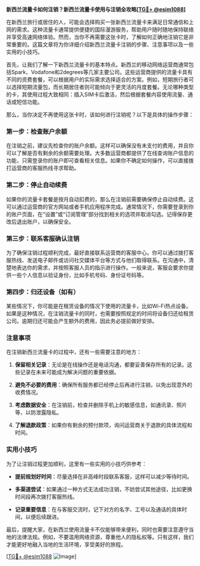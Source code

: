 **新西兰流量卡如何注销？新西兰流量卡使用与注销全攻略[[TG💪+ @esim1088](https://t.me/s/esim1088)]**

在新西兰旅行或居住的人，可能会选择购买一张新西兰流量卡来满足日常通信和上网的需求。这种流量卡通常提供便捷的国际漫游服务，帮助用户随时随地保持联络并享受高速网络体验。然而，当你不再需要这张卡时，了解如何正确地注销它是非常重要的。这篇文章将为你详细介绍新西兰流量卡注销的步骤、注意事项以及一些实用的小技巧。

首先，让我们了解一下新西兰流量卡的基本特点。新西兰的移动网络运营商通常包括Spark、Vodafone和2degrees等几家主要公司。这些运营商提供的流量卡具有不同的资费套餐，可以根据用户的实际需求选择适合的方案。例如，短期旅行者可以选择短期流量包，而长期居住者则可能倾向于更灵活的月度套餐。无论哪种类型的卡，其使用过程大致相同：插入SIM卡后激活，然后根据套餐内容使用流量、通话或短信功能。

那么，当你决定不再使用这张卡时，该如何进行注销呢？以下是具体的操作步骤：

### 第一步：检查账户余额

在注销之前，建议先检查你的账户余额。这样可以确保没有未支付的费用，并且你可以了解是否有剩余的余额需要处理。大多数运营商都提供了在线查询账户信息的功能，只需登录你的账户即可查看相关信息。如果你不确定如何操作，可以直接拨打运营商的客服热线寻求帮助。

### 第二步：停止自动续费

如果你的流量卡套餐是按月自动扣费的，那么在注销前需要确保停止自动续费。这可以通过运营商的官方网站或者手机应用程序完成。通常情况下，你需要登录到你的账户页面，在“设置”或“订阅管理”部分找到相关的选项并取消勾选。记得保存更改后退出账户，以确保安全。

### 第三步：联系客服确认注销

为了确保注销过程顺利完成，最好直接联系运营商的客服中心。你可以通过拨打客服热线、发送电子邮件或访问社交媒体平台等方式与他们取得联系。在沟通中，清楚地表达你的需求，并按照客服人员的指示进行操作。一般来说，客服会要求你提供一些个人信息以验证身份，比如手机号码、身份证号码等。

### 第四步：归还设备（如有）

某些情况下，你可能是在租赁设备的情况下使用的流量卡，比如Wi-Fi热点设备。如果是这种情况，在注销流量卡的同时，也需要按照规定的时间将设备归还给租赁公司。逾期归还可能会产生额外的费用，因此务必提前做好安排。

### 注意事项

在注销新西兰流量卡的过程中，还有一些需要注意的地方：

1. **保留相关记录**：无论是在线操作还是电话沟通，都要妥善保存所有的记录。这些记录在未来可能成为解决问题的重要依据。
   
2. **避免不必要的费用**：确保所有服务都已经停止后再进行注销，以免出现意外的收费情况。

3. **考虑数据安全**：在注销前，检查并删除手机上的敏感信息，如通讯录、照片等，以防泄露隐私。

4. **了解退款政策**：如果你有剩余的预付款项，询问运营商关于退款的具体流程和时间。

### 实用小技巧

为了让注销过程更加顺利，这里有一些实用的小技巧供参考：

- **提前规划好时间**：尽量选择在非高峰时段联系客服，这样可以减少等待时间。
  
- **多渠道尝试**：如果通过一种方式无法成功注销，不妨尝试其他途径，比如更换时间段再次拨打客服热线。

- **记录重要信息**：在与客服交流时，记下对方的名字、工号以及通话的具体时间，以便后续跟进。

最后，提醒大家，在新西兰使用流量卡不仅能够带来便利，同时也需要注意遵守当地的法律法规。例如，不要滥用网络资源，尊重他人的隐私权等。只有这样，我们才能更好地融入当地的生活环境，享受美好的旅程。

[[TG💪+ @esim1088](https://t.me/s/esim1088) ![Image](https://i.postimg.cc/4NQfJmqS/Snipaste-2025-05-13-00-14-12.png)]